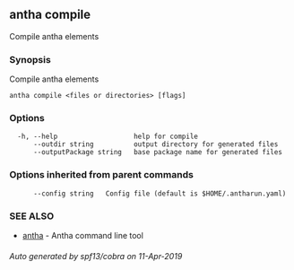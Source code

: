 ## antha compile

Compile antha elements

### Synopsis

Compile antha elements

```
antha compile <files or directories> [flags]
```

### Options

```
  -h, --help                   help for compile
      --outdir string          output directory for generated files
      --outputPackage string   base package name for generated files
```

### Options inherited from parent commands

```
      --config string   Config file (default is $HOME/.antharun.yaml)
```

### SEE ALSO

* [antha](antha.md)	 - Antha command line tool

###### Auto generated by spf13/cobra on 11-Apr-2019

